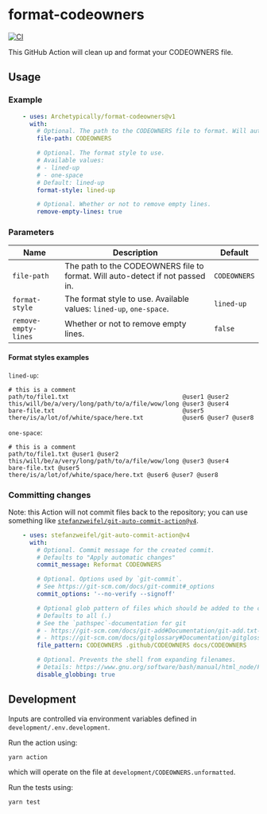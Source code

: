 # format-codeowners

[![CI](https://github.com/Archetypically/format-codeowners/actions/workflows/ci.yml/badge.svg?branch=main)](https://github.com/Archetypically/format-codeowners/actions/workflows/ci.yml)

This GitHub Action will clean up and format your CODEOWNERS file.

## Usage

### Example

```yaml
    - uses: Archetypically/format-codeowners@v1
      with:
        # Optional. The path to the CODEOWNERS file to format. Will auto-detect if not passed in.
        file-path: CODEOWNERS

        # Optional. The format style to use.
        # Available values:
        # - lined-up
        # - one-space
        # Default: lined-up
        format-style: lined-up

        # Optional. Whether or not to remove empty lines.
        remove-empty-lines: true
```

### Parameters

| Name | Description | Default |
| --- | --- | --- |
| `file-path` | The path to the CODEOWNERS file to format. Will auto-detect if not passed in. | `CODEOWNERS` |
| `format-style` | The format style to use. Available values: `lined-up`, `one-space`. | `lined-up` |
| `remove-empty-lines` | Whether or not to remove empty lines. | `false` |

#### Format styles examples

`lined-up`:

```
# this is a comment
path/to/file1.txt                                @user1 @user2
this/will/be/a/very/long/path/to/a/file/wow/long @user3 @user4
bare-file.txt                                    @user5
there/is/a/lot/of/white/space/here.txt           @user6 @user7 @user8
```

`one-space`:

```
# this is a comment
path/to/file1.txt @user1 @user2
this/will/be/a/very/long/path/to/a/file/wow/long @user3 @user4
bare-file.txt @user5
there/is/a/lot/of/white/space/here.txt @user6 @user7 @user8
```

### Committing changes

Note: this Action will not commit files back to the repository; you can use something like [`stefanzweifel/git-auto-commit-action@v4`](https://github.com/marketplace/actions/git-auto-commit).

```yaml
    - uses: stefanzweifel/git-auto-commit-action@v4
      with:
        # Optional. Commit message for the created commit.
        # Defaults to "Apply automatic changes"
        commit_message: Reformat CODEOWNERS

        # Optional. Options used by `git-commit`.
        # See https://git-scm.com/docs/git-commit#_options
        commit_options: '--no-verify --signoff'

        # Optional glob pattern of files which should be added to the commit
        # Defaults to all (.)
        # See the `pathspec`-documentation for git
        # - https://git-scm.com/docs/git-add#Documentation/git-add.txt-ltpathspecgt82308203
        # - https://git-scm.com/docs/gitglossary#Documentation/gitglossary.txt-aiddefpathspecapathspec
        file_pattern: CODEOWNERS .github/CODEOWNERS docs/CODEOWNERS

        # Optional. Prevents the shell from expanding filenames.
        # Details: https://www.gnu.org/software/bash/manual/html_node/Filename-Expansion.html
        disable_globbing: true
```

## Development

Inputs are controlled via environment variables defined in `development/.env.development`.

Run the action using:

```shell
yarn action
```

which will operate on the file at `development/CODEOWNERS.unformatted`.

Run the tests using:

```shell
yarn test
```
